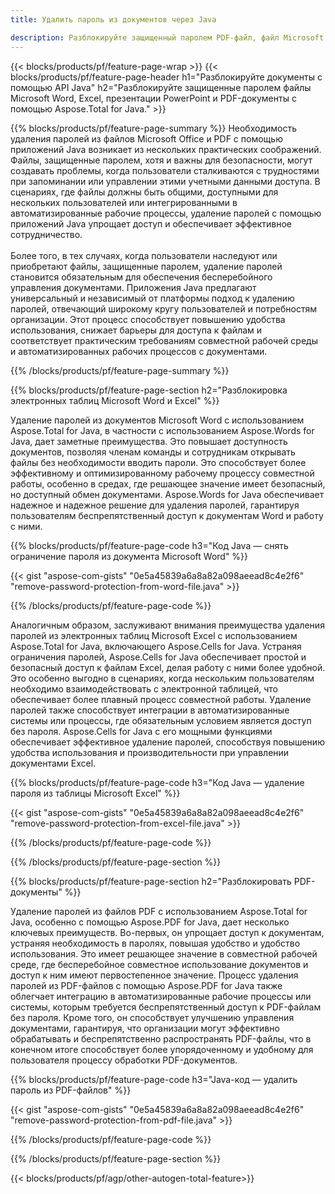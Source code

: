 ```yaml
---
title: Удалить пароль из документов через Java 

description: Разблокируйте защищенный паролем PDF-файл, файл Microsoft Word, таблицу Excel и файлы презентаций PowerPoint с помощью приложения Java.
---
```


{{< blocks/products/pf/feature-page-wrap >}}
{{< blocks/products/pf/feature-page-header h1="Разблокируйте документы с помощью API Java" h2="Разблокируйте защищенные паролем файлы Microsoft Word, Excel, презентации PowerPoint и PDF-документы с помощью Aspose.Total for Java." >}}

{{% blocks/products/pf/feature-page-summary %}}
Необходимость удаления паролей из файлов Microsoft Office и PDF с помощью приложений Java возникает из нескольких практических соображений. Файлы, защищенные паролем, хотя и важны для безопасности, могут создавать проблемы, когда пользователи сталкиваются с трудностями при запоминании или управлении этими учетными данными доступа. В сценариях, где файлы должны быть общими, доступными для нескольких пользователей или интегрированными в автоматизированные рабочие процессы, удаление паролей с помощью приложений Java упрощает доступ и обеспечивает эффективное сотрудничество.<br /><br />
Более того, в тех случаях, когда пользователи наследуют или приобретают файлы, защищенные паролем, удаление паролей становится обязательным для обеспечения бесперебойного управления документами. Приложения Java предлагают универсальный и независимый от платформы подход к удалению паролей, отвечающий широкому кругу пользователей и потребностям организации. Этот процесс способствует повышению удобства использования, снижает барьеры для доступа к файлам и соответствует практическим требованиям совместной рабочей среды и автоматизированных рабочих процессов с документами.

{{% /blocks/products/pf/feature-page-summary  %}}

{{% blocks/products/pf/feature-page-section  h2="Разблокировка электронных таблиц Microsoft Word и Excel" %}}

Удаление паролей из документов Microsoft Word с использованием Aspose.Total for Java, в частности с использованием Aspose.Words for Java, дает заметные преимущества. Это повышает доступность документов, позволяя членам команды и сотрудникам открывать файлы без необходимости вводить пароли. Это способствует более эффективному и оптимизированному рабочему процессу совместной работы, особенно в средах, где решающее значение имеет безопасный, но доступный обмен документами. Aspose.Words for Java обеспечивает надежное и надежное решение для удаления паролей, гарантируя пользователям беспрепятственный доступ к документам Word и работу с ними.

{{% blocks/products/pf/feature-page-code h3="Код Java — снять ограничение пароля из документа Microsoft Word" %}}

{{< gist "aspose-com-gists" "0e5a45839a6a8a82a098aeead8c4e2f6" "remove-password-protection-from-word-file.java" >}}

{{% /blocks/products/pf/feature-page-code  %}}

Аналогичным образом, заслуживают внимания преимущества удаления паролей из электронных таблиц Microsoft Excel с использованием Aspose.Total for Java, включающего Aspose.Cells for Java. Устраняя ограничения паролей, Aspose.Cells for Java обеспечивает простой и безопасный доступ к файлам Excel, делая работу с ними более удобной. Это особенно выгодно в сценариях, когда нескольким пользователям необходимо взаимодействовать с электронной таблицей, что обеспечивает более плавный процесс совместной работы. Удаление паролей также способствует интеграции в автоматизированные системы или процессы, где обязательным условием является доступ без пароля. Aspose.Cells for Java с его мощными функциями обеспечивает эффективное удаление паролей, способствуя повышению удобства использования и производительности при управлении документами Excel.

{{% blocks/products/pf/feature-page-code h3="Код Java — удаление пароля из таблицы Microsoft Excel" %}}

{{< gist "aspose-com-gists" "0e5a45839a6a8a82a098aeead8c4e2f6" "remove-password-protection-from-excel-file.java" >}}

{{% /blocks/products/pf/feature-page-code  %}}

{{% /blocks/products/pf/feature-page-section %}}

{{% blocks/products/pf/feature-page-section  h2="Разблокировать PDF-документы" %}}

Удаление паролей из файлов PDF с использованием Aspose.Total for Java, особенно с помощью Aspose.PDF for Java, дает несколько ключевых преимуществ. Во-первых, он упрощает доступ к документам, устраняя необходимость в паролях, повышая удобство и удобство использования. Это имеет решающее значение в совместной рабочей среде, где бесперебойное совместное использование документов и доступ к ним имеют первостепенное значение. Процесс удаления паролей из PDF-файлов с помощью Aspose.PDF for Java также облегчает интеграцию в автоматизированные рабочие процессы или системы, которым требуется беспрепятственный доступ к PDF-файлам без пароля. Кроме того, он способствует улучшению управления документами, гарантируя, что организации могут эффективно обрабатывать и беспрепятственно распространять PDF-файлы, что в конечном итоге способствует более упорядоченному и удобному для пользователя процессу обработки PDF-документов.

{{% blocks/products/pf/feature-page-code h3="Java-код — удалить пароль из PDF-файлов" %}}

{{< gist "aspose-com-gists" "0e5a45839a6a8a82a098aeead8c4e2f6" "remove-password-protection-from-pdf-file.java" >}}

{{% /blocks/products/pf/feature-page-code  %}}

{{% /blocks/products/pf/feature-page-section %}}

{{< blocks/products/pf/agp/other-autogen-total-feature>}}